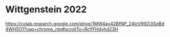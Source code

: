 # Wittgenstein 2022

https://colab.research.google.com/drive/1MW4av42BfNP_24lcV99Zi3SqBd4WH5O1?usp=chrome_ntp#scrollTo=RcYFHdyhd23H
